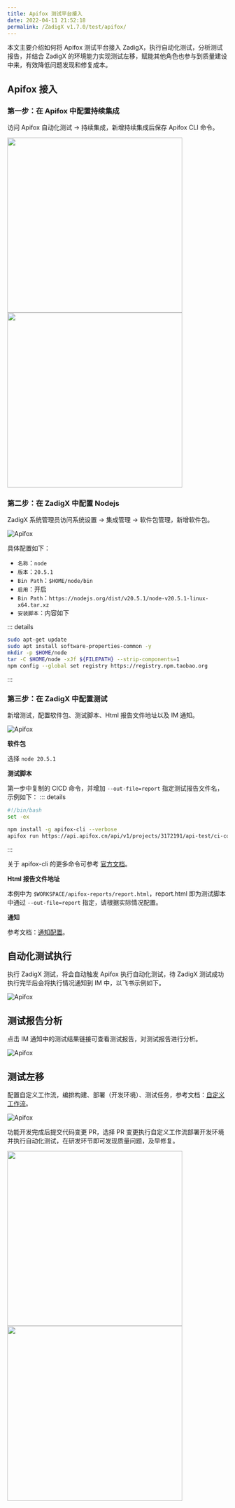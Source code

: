 ```yaml
---
title: Apifox 测试平台接入
date: 2022-04-11 21:52:18
permalink: /ZadigX v1.7.0/test/apifox/
---
```


本文主要介绍如何将 Apifox 测试平台接入 ZadigX，执行自动化测试，分析测试报告，并结合 ZadigX 的环境能力实现测试左移，赋能其他角色也参与到质量建设中来，有效降低问题发现和修复成本。

## Apifox 接入

### 第一步：在 Apifox 中配置持续集成

访问 Apifox 自动化测试 -> 持续集成，新增持续集成后保存 Apifox CLI 命令。

<img src="./_images/apifox_demo_1.png" width="400">
<img src="./_images/apifox_demo_2.png" width="400">

### 第二步：在 ZadigX 中配置 Nodejs

ZadigX 系统管理员访问系统设置 -> 集成管理 -> 软件包管理，新增软件包。

![Apifox](./_images/add_node_for_testdemo.png)

具体配置如下：
- `名称`：`node`
- `版本`：`20.5.1`
- `Bin Path`：`$HOME/node/bin`
- `启用`：开启
- `Bin Path`：`https://nodejs.org/dist/v20.5.1/node-v20.5.1-linux-x64.tar.xz`
- `安装脚本`：内容如下

::: details
``` bash
sudo apt-get update
sudo apt install software-properties-common -y
mkdir -p $HOME/node 
tar -C $HOME/node -xJf ${FILEPATH} --strip-components=1 
npm config --global set registry https://registry.npm.taobao.org
```
:::

### 第三步：在 ZadigX 中配置测试

新增测试，配置软件包、测试脚本、Html 报告文件地址以及 IM 通知。

![Apifox](./_images/apifox_demo_3.png)

**软件包**

选择 `node 20.5.1`

**测试脚本**

第一步中复制的 CICD 命令，并增加 `--out-file=report` 指定测试报告文件名，示例如下：
::: details
``` bash
#!/bin/bash
set -ex

npm install -g apifox-cli --verbose
apifox run https://api.apifox.cn/api/v1/projects/3172191/api-test/ci-config/373357/detail?token=xcOv********pbMj_H -r html --out-file report
```
:::

关于 apifox-cli 的更多命令可参考 [官方文档](https://apifox.com/help/automated-testing/executing-test/apifox-cli#%25E5%2591%25BD%25E4%25BB%25A4%25E9%2580%2589%25E9%25A1%25B9)。

**Html 报告文件地址**

本例中为 `$WORKSPACE/apifox-reports/report.html`，report.html 即为测试脚本中通过 `--out-file=report` 指定，请根据实际情况配置。

**通知**

参考文档：[通知配置](/ZadigX%20v1.7.0/project/test/#通知配置)。

## 自动化测试执行

执行 ZadigX 测试，将会自动触发 Apifox 执行自动化测试，待 ZadigX 测试成功执行完毕后会将执行情况通知到 IM 中，以飞书示例如下。

![Apifox](./_images/apifox_im_demo.png)

## 测试报告分析

点击 IM 通知中的测试结果链接可查看测试报告，对测试报告进行分析。

![Apifox](./_images/apifox_im_demo_2.png)

## 测试左移

配置自定义工作流，编排构建、部署（开发环境）、测试任务，参考文档：[自定义工作流](/ZadigX%20v1.7.0/project/common-workflow/)。

![Apifox](./_images/apifox_left_test_demo.png)

功能开发完成后提交代码变更 PR，选择 PR 变更执行自定义工作流部署开发环境并执行自动化测试，在研发环节即可发现质量问题，及早修复。

<img src="./_images/apifox_left_test_demo_1.png" width="400">
<img src="./_images/apifox_left_test_demo_2.png" width="400">
